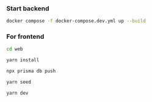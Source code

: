 ### Start backend

```bash
docker compose -f docker-compose.dev.yml up --build
```

### For frontend

```bash
cd web

yarn install

npx prisma db push

yarn seed

yarn dev
```
